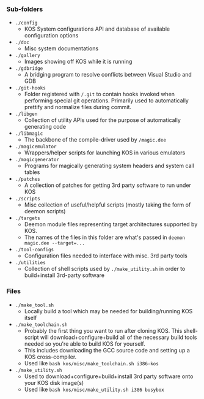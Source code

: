 
### Sub-folders

- `./config`
	- KOS System configurations API and database of available configuration options
- `./doc`
	- Misc system documentations
- `./gallery`
	- Images showing off KOS while it is running
- `./gdbridge`
	- A bridging program to resolve conflicts between Visual Studio and GDB
- `./git-hooks`
	- Folder registered with `/.git` to contain hooks invoked when performing special git operations. Primarily used to automatically prettify and normalize files during commit.
- `./libgen`
	- Collection of utility APIs used for the purpose of automatically generating code
- `./libmagic`
	- The backbone of the compile-driver used by `/magic.dee`
- `./magicemulator`
	- Wrappers/helper scripts for launching KOS in various emulators
- `./magicgenerator`
	- Programs for magically generating system headers and system call tables
- `./patches`
	- A collection of patches for getting 3rd party software to run under KOS
- `./scripts`
	- Misc collection of useful/helpful scripts (mostly taking the form of deemon scripts)
- `./targets`
	- Deemon module files representing target architectures supported by KOS.
	- The names of the files in this folder are what's passed in `deemon magic.dee --target=...`
- `./tool-configs`
	- Configuration files needed to interface with misc. 3rd party tools
- `./utilities`
	- Collection of shell scripts used by `./make_utility.sh` in order to build+install 3rd-party software

### Files

- `./make_tool.sh`
	- Locally build a tool which may be needed for building/running KOS itself
- `./make_toolchain.sh`
	- Probably the first thing you want to run after cloning KOS. This shell-script will download+configure+build all of the necessary build tools needed so you're able to build KOS for yourself.
	- This includes downloading the GCC source code and setting up a KOS cross-compiler.
	- Used like `bash kos/misc/make_toolchain.sh i386-kos`
- `./make_utility.sh`
	- Used to download+configure+build+install 3rd party software onto your KOS disk image(s)
	- Used like `bash kos/misc/make_utility.sh i386 busybox`
